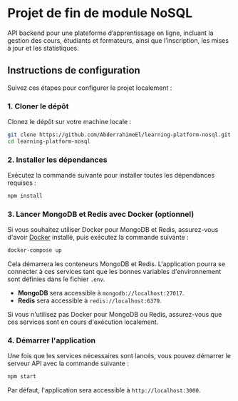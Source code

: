 # Projet de fin de module NoSQL

API backend pour une plateforme d’apprentissage en ligne, incluant la gestion des cours, étudiants
et formateurs, ainsi que l’inscription, les mises à jour et les statistiques. 

## Instructions de configuration

Suivez ces étapes pour configurer le projet localement :

### 1. Cloner le dépôt

Clonez le dépôt sur votre machine locale :

```bash
git clone https://github.com/AbderrahimeEl/learning-platform-nosql.git
cd learning-platform-nosql
```

### 2. Installer les dépendances

Exécutez la commande suivante pour installer toutes les dépendances requises :

```bash
npm install
```

### 3. Lancer MongoDB et Redis avec Docker (optionnel)

Si vous souhaitez utiliser Docker pour MongoDB et Redis, assurez-vous d'avoir [Docker](https://www.docker.com/) installé, puis exécutez la commande suivante :

```bash
docker-compose up
```

Cela démarrera les conteneurs MongoDB et Redis. L'application pourra se connecter à ces services tant que les bonnes variables d'environnement sont définies dans le fichier `.env`.

- **MongoDB** sera accessible à `mongodb://localhost:27017`.
- **Redis** sera accessible à `redis://localhost:6379`.

Si vous n'utilisez pas Docker pour MongoDB ou Redis, assurez-vous que ces services sont en cours d'exécution localement.

### 4. Démarrer l'application

Une fois que les services nécessaires sont lancés, vous pouvez démarrer le serveur API avec la commande suivante :

```bash
npm start
```

Par défaut, l'application sera accessible à `http://localhost:3000`.
